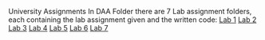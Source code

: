 University Assignments
In DAA Folder there are 7 Lab assignment folders, each containing the lab assignment given and the written code:
    [Lab 1](https://github.com/Cookie182/DAA/tree/main/DAA/Lab_1 "Lab 1 assignment and code")
    [Lab 2](https://github.com/Cookie182/DAA/tree/main/DAA/Lab_2 "Lab 2 assignment and code")
    [Lab 3](https://github.com/Cookie182/DAA/tree/main/DAA/Lab_3 "Lab 3 assignment and code")
    [Lab 4](https://github.com/Cookie182/DAA/tree/main/DAA/Lab_4 "Lab 4 assignment and code")
    [Lab 5](https://github.com/Cookie182/DAA/tree/main/DAA/Lab_5 "Lab 5 assignment and code")
    [Lab 6](https://github.com/Cookie182/DAA/tree/main/DAA/Lab_6 "Lab 6 assignment and code")
    [Lab 7](https://github.com/Cookie182/DAA/tree/main/DAA/Lab_7 "Lab 7 assignment and code")
    
